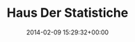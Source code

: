 ---
title:		"Haus Der Statistiche"
type:		"photos"
mediatype:		"upload"
location:		"Berlin, Germany"
date:		"2014-02-09 15:29:32+00:00"
album:		"people"
filename:		"christina-berlin.md"
series:		"portraits"
cl_public_id:		"people/christina-berlin"
cl_version:		1497005363
format:		"tiff"
bytes:		1693840
width:		810
height:		1440
colours:
- "#7E6C53"
- "#76786C"
- "#D2DADE"
- "#84776E"
- "#C6BAB4"
- "#805F47"
- "#C2C7D3"
- "#3D3426"
- "#CD936D"
- "#39251D"
- "#777E78"
- "#B99E78"
- "#393732"
- "#747883"
- "#748085"
- "#7B4052"
- "#181D26"
- "#242429"
- "#311425"
exposure_mode:		"Auto"
program:		"Aperture-priority AE"
aperture:		"2.0"
focal_length:		"50.0 mm"
iso:		"200"
shutter_speed:		"1/500"
metering:		"Multi-segment"
flash:		"Off, Did not fire"
white_balance:		"Custom"
colour_temp:		"5500"
has_crop:		"false"
orientation:		"Horizontal (normal)"
camera_model:		"NIKON D800"
lens_info:		"Nikon Nikkor 50mm f/1.4"
artist: "Matt Finucane"
x_resolution:		"300"
y_resolution:		"300"
---